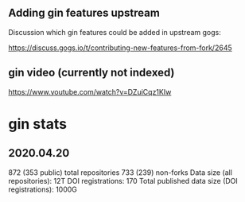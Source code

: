 ## Adding gin features upstream

Discussion which gin features could be added in upstream gogs:
 
https://discuss.gogs.io/t/contributing-new-features-from-fork/2645

## gin video (currently not indexed)

https://www.youtube.com/watch?v=DZuiCqz1KIw


# gin stats

## 2020.04.20
872 (353 public) total repositories
733 (239) non-forks
Data size (all repositories): 12T
DOI registrations: 170
Total published data size (DOI registrations): 1000G
